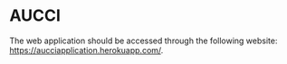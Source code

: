 # AUCCI

The web application should be accessed through the following website: https://aucciapplication.herokuapp.com/.
